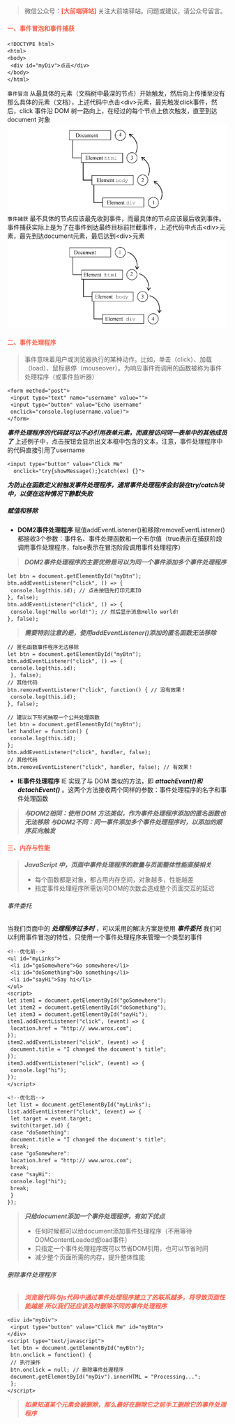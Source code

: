 > 微信公众号：**<font color='#f85f48'>[大前端驿站]</font>**
关注大前端驿站。问题或建议，请公众号留言。

#### <font color='#f85f48'>一、事件冒泡和事件捕获</font>
```
<!DOCTYPE html> 
<html>  
<body> 
 <div id="myDiv">点击</div> 
</body> 
</html>
```
`事件冒泡` 从最具体的元素（文档树中最深的节点）开始触发，然后向上传播至没有那么具体的元素（文档），上述代码中点击\<div\>元素，最先触发click事件，然后，click 事件沿 DOM 树一路向上，在经过的每个节点上依次触发，直至到达 document 对象
![事件冒泡](./img/bubble.png)
`事件捕获` 最不具体的节点应该最先收到事件，而最具体的节点应该最后收到事件。事件捕获实际上是为了在事件到达最终目标前拦截事件，上述代码中点击\<div\>元素，最先到达document元素，最后达到\<div\>元素
![事件捕获](./img/catch.png)

#### <font color='#f85f48'>二、事件处理程序</font>
> 事件意味着用户或浏览器执行的某种动作。比如，单击（click）、加载（load）、鼠标悬停（mouseover）。为响应事件而调用的函数被称为事件处理程序（或事件监听器）
```
<form method="post"> 
 <input type="text" name="username" value=""> 
 <input type="button" value="Echo Username" 
 onclick="console.log(username.value)"> 
</form>
```
***事件处理程序的代码就可以不必引用表单元素，而直接访问同一表单中的其他成员了***
上述例子中，点击按钮会显示出文本框中包含的文本，注意，事件处理程序中的代码直接引用了username

```
<input type="button" value="Click Me" 
  onclick="try{showMessage();}catch(ex) {}">
```
***为防止在函数定义前触发事件处理程序，通常事件处理程序会封装在try/catch块中，以便在这种情况下静默失败***

##### 赋值和移除 #####
* **DOM2事件处理程序**
赋值addEventListener()和移除removeEventListener()都接收3个参数：事件名、事件处理函数和一个布尔值（true表示在捕获阶段调用事件处理程序，false表示在冒泡阶段调用事件处理程序）
> ***DOM2事件处理程序的主要优势是可以为同一个事件添加多个事件处理程序***
```
let btn = document.getElementById("myBtn"); 
btn.addEventListener("click", () => { 
 console.log(this.id); // 点击按钮先打印元素ID
}, false); 
btn.addEventListener("click", () => { 
 console.log("Hello world!"); // 然后显示消息Hello world!
}, false);
```
> ***需要特别注意的是，使用addEventListener()添加的匿名函数无法移除***
```
// 匿名函数事件程序无法移除
let btn = document.getElementById("myBtn"); 
btn.addEventListener("click", () => { 
 console.log(this.id); 
 }, false); 
// 其他代码
btn.removeEventListener("click", function() { // 没有效果！
 console.log(this.id); 
}, false);
```

```
// 建议以下形式抽取一个公共处理函数
let btn = document.getElementById("myBtn"); 
let handler = function() { 
 console.log(this.id); 
}; 
btn.addEventListener("click", handler, false); 
// 其他代码
btn.removeEventListener("click", handler, false); // 有效果！
```
* **IE事件处理程序**
IE 实现了与 DOM 类似的方法，即 ***attachEvent()和 detachEvent()*** 。这两个方法接收两个同样的参数：事件处理程序的名字和事件处理函数
> ***与DOM2相同：使用 DOM 方法类似，作为事件处理程序添加的匿名函数也无法移除***
> ***与DOM2不同：同一事件添加多个事件处理程序时，以添加的顺序反向触发***

#### <font color='#f85f48'>三、内存与性能</font>
>  ***JavaScript 中，页面中事件处理程序的数量与页面整体性能直接相关***
> * 每个函数都是对象，都占用内存空间，对象越多，性能越差
> * 指定事件处理程序所需访问DOM的次数会造成整个页面交互的延迟
###### 事件委托
当我们页面中的 ***处理程序过多时*** ，可以采用的解决方案是使用 ***事件委托***
我们可以利用事件冒泡的特性，只使用一个事件处理程序来管理一个类型的事件
```
<!--优化前-->
<ul id="myLinks"> 
 <li id="goSomewhere">Go somewhere</li> 
 <li id="doSomething">Do something</li> 
 <li id="sayHi">Say hi</li> 
</ul>
<script>
let item1 = document.getElementById("goSomewhere"); 
let item2 = document.getElementById("doSomething"); 
let item3 = document.getElementById("sayHi"); 
item1.addEventListener("click", (event) => { 
 location.href = "http:// www.wrox.com"; 
}); 
item2.addEventListener("click", (event) => { 
 document.title = "I changed the document's title"; 
}); 
item3.addEventListener("click", (event) => { 
 console.log("hi"); 
});
</script>
```
```
<!--优化后-->
let list = document.getElementById("myLinks"); 
list.addEventListener("click", (event) => { 
 let target = event.target; 
 switch(target.id) { 
 case "doSomething": 
 document.title = "I changed the document's title"; 
 break; 
 case "goSomewhere": 
 location.href = "http:// www.wrox.com"; 
 break; 
 case "sayHi": 
 console.log("hi"); 
 break; 
 } 
});
```
> ***只给document添加一个事件处理程序，有如下优点***
> * 任何时候都可以给document添加事件处理程序（不用等待DOMContentLoaded或load事件）
> * 只指定一个事件处理程序既可以节省DOM引用，也可以节省时间
> * 减少整个页面所需的内存，提升整体性能

###### 删除事件处理程序

> ***<font color='#f85f48'>浏览器代码与js代码中通过事件处理程序建立了的联系越多，将导致页面性能越差</font>***
***<font color='#f85f48'>所以我们还应该及时删除不同的事件处理程序***</font>
```
<div id="myDiv"> 
 <input type="button" value="Click Me" id="myBtn"> 
</div> 
<script type="text/javascript"> 
 let btn = document.getElementById("myBtn"); 
 btn.onclick = function() { 
 // 执行操作
 btn.onclick = null; // 删除事件处理程序
 document.getElementById("myDiv").innerHTML = "Processing..."; 
 }; 
</script>
```
> ***<font color='#f85f48'>如果知道某个元素会被删除，那么最好在删除它之前手工删除它的事件处理程序</font>***





